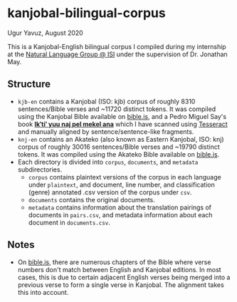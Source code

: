 # kanjobal-bilingual-corpus
Ugur Yavuz, August 2020

This is a Kanjobal-English bilingual corpus I compiled during my internship at the [Natural Language Group @ ISI](https://nlg.isi.edu/) under the supervision of Dr. Jonathan May.

## Structure
* `kjb-en` contains a Kanjobal (ISO: kjb) corpus of roughly 8310 sentences/Bible verses and ~11720 distinct tokens. It was compiled using the Kanjobal Bible available on [bible.is](https://live.bible.is/bible/KJBSBG/), and a Pedro Miguel Say's book [**Ikʹtiʹ yuu naj pel mekel ana**](https://www.worldcat.org/title/ikti-yuu-naj-pel-mekel-ana-cuentos-de-don-pedro-miguel-say-dibujos-de-virves-garcia-traduccion-y-redaccion-de-fernando-penalosa-et-al/oclc/28421867&referer=brief_results) which I have scanned using [Tesseract](https://tesseract-ocr.github.io/) and manually aligned by sentence/sentence-like fragments. 
* `knj-en` contains an Akateko (also known as Eastern Kanjobal, ISO: knj) corpus of roughly 30016 sentences/Bible verses and ~19790 distinct tokens. It was compiled using the Akateko Bible available on [bible.is](https://live.bible.is/bible/KNJAEM/).
* Each directory is divided into `corpus`, `documents`, and `metadata` subdirectories.
  * `corpus` contains plaintext versions of the corpus in each language under `plaintext`, and document, line number, and classification (genre) annotated .csv version of the corpus under `csv`.
  * `documents` contains the original documents.
  * `metadata` contains information about the translation pairings of documents in `pairs.csv`, and metadata information about each document in `documents.csv`.

## Notes
- On [bible.is](https://live.bible.is), there are numerous chapters of the Bible where verse numbers don't match between English and Kanjobal editions. In most cases, this is due to certain adjacent English verses being merged into a previous verse to form a single verse in Kanjobal. The alignment takes this into account.

